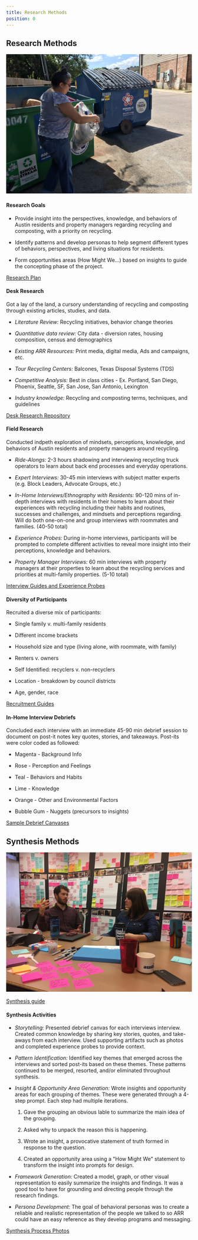 ```yaml
---
title: Research Methods
position: 0
---
```


## Research Methods

![Image of Research](/uploads/IMG_0459.JPG)

#### Research Goals

* Provide insight into the perspectives, knowledge, and behaviors of Austin residents and property managers regarding recycling and composting, with a priority on recycling.

* Identify patterns and develop personas to help segment different types of behaviors, perspectives, and living situations for residents.

* Form opportunities areas (How Might We...) based on insights to guide the concepting phase of the project.

[Research Plan](https://docs.google.com/document/d/1ypJoEpigzw7-MDAyV4l63VLty6Kezx7DlkYLeZYqImA/edit?usp=sharing)

#### Desk Research

Got a lay of the land, a cursory understanding of recycling and composting through existing articles, studies, and data.

* *Literature Review:* Recycling initiatives, behavior change theories

* *Quantitative data review:* City data - diversion rates, housing composition, census and demographics

* *Existing ARR Resources:* Print media, digital media, Ads and campaigns, etc.

* *Tour Recycling Centers:* Balcones, Texas Disposal Systems (TDS)

* *Competitive Analysis:* Best in class cities - Ex. Portland, San Diego, Phoenix, Seattle, SF, San Jose, San Antonio, Lexington

* *Industry knowledge:* Recycling and composting terms, techniques, and guidelines

[Desk Research Repository](https://airtable.com/shrG19VrtiCEQ0kPw)

#### Field Research

Conducted indpeth exploration of mindsets, perceptions, knowledge, and behaviors of Austin residents and property managers around recycling.

* *Ride-Alongs:* 2-3 hours shadowing and interviewing recycling truck operators to learn about back end processes and everyday operations.

* *Expert Interviews:* 30-45 min interviews with subject matter experts (e.g. Block Leaders, Advocate Groups, etc.)

* *In-Home Interviews/Ethnography with Residents:* 90-120 mins of in-depth interviews with residents in their homes to learn about their experiences with recycling including their habits and routines, successes and challenges, and mindsets and perceptions regarding. Will do both one-on-one and group interviews with roommates and families. (40-50 total)

* *Experience Probes:* During in-home interviews, participants will be prompted to complete different activities to reveal more insight into their perceptions, knowledge and behaviors.

* *Property Manager Interviews:* 60 min interviews with property managers at their properties to learn about the recycling services and priorities at multi-family properties. (5-10 total)

[Interview Guides and Experience Probes](https://drive.google.com/open?id=0B0ZCxe9t4WXDVVRtWnFwMkMwVms)

#### Diversity of Participants

Recruited a diverse mix of participants:

* Single family v. multi-family residents

* Different income brackets

* Household size and type (living alone, with roommate, with family)

* Renters v. owners

* Self Identified: recyclers v. non-recyclers

* Location - breakdown by council districts

* Age, gender, race

[Recruitment Guides](https://drive.google.com/open?id=0B0ZCxe9t4WXDUVEtWnJRNG1ldGc)

#### In-Home Interview Debriefs

Concluded each interview with an immediate 45-90 min debrief session to document on post-it notes key quotes, stories, and takeaways. Post-its were color coded as followed:

* Magenta - Background Info

* Rose - Perception and Feelings

* Teal - Behaviors and Habits

* Lime - Knowledge

* Orange - Other and Environmental Factors

* Bubble Gum - Nuggets (precursors to insights)

[Sample Debrief Canvases](https://drive.google.com/drive/folders/0B1h7yUJL74THSnRaQkdnSkk2QlE?usp=sharing)

## Synthesis Methods

![image of synthesis](/uploads/memi_tom_synthesis.JPG)

[Synthesis guide](https://drive.google.com/drive/folders/0B0ZCxe9t4WXDTGRCOHRrNjNuZ2s?usp=sharing)

#### Synthesis Activities

* *Storytelling:* Presented debrief canvas for each interviews interview. Created common knowledge by sharing key stories, quotes, and take-aways from each interview. Used supporting artifacts such as photos and completed experience probes to provide context.

* *Pattern Identification:* Identified key themes that emerged across the interviews and sorted post-its based on these themes. These patterns continued to be merged, resorted, and/or eliminated throughout synthesis.

* *Insight & Opportunity Area Generation:* Wrote insights and opportunity areas for each grouping of themes. These were generated through a 4-step prompt. Each step had multiple iterations.

  1. Gave the grouping an obvious lable to summarize the main idea of the grouping.

  2. Asked why to unpack the reason this is happening.

  3. Wrote an insight, a provocative statement of truth formed in response to the question.

  4. Created an opportunity area using a "How Might We" statement to transform the insight into prompts for design.

* *Framework Generation:* Created a model, graph, or other visual representation to easily summarize the insights and findings. It was a good tool to have for grounding and directing people through the research findings.

* *Persona Development:* The goal of behavioral personas was to create a reliable and realistic representation of the people we talked to so ARR could have an easy reference as they develop programs and messaging.

[Synthesis Process Photos](https://drive.google.com/open?id=0B0ZCxe9t4WXDSmhoUUdUdlQ3S1k)